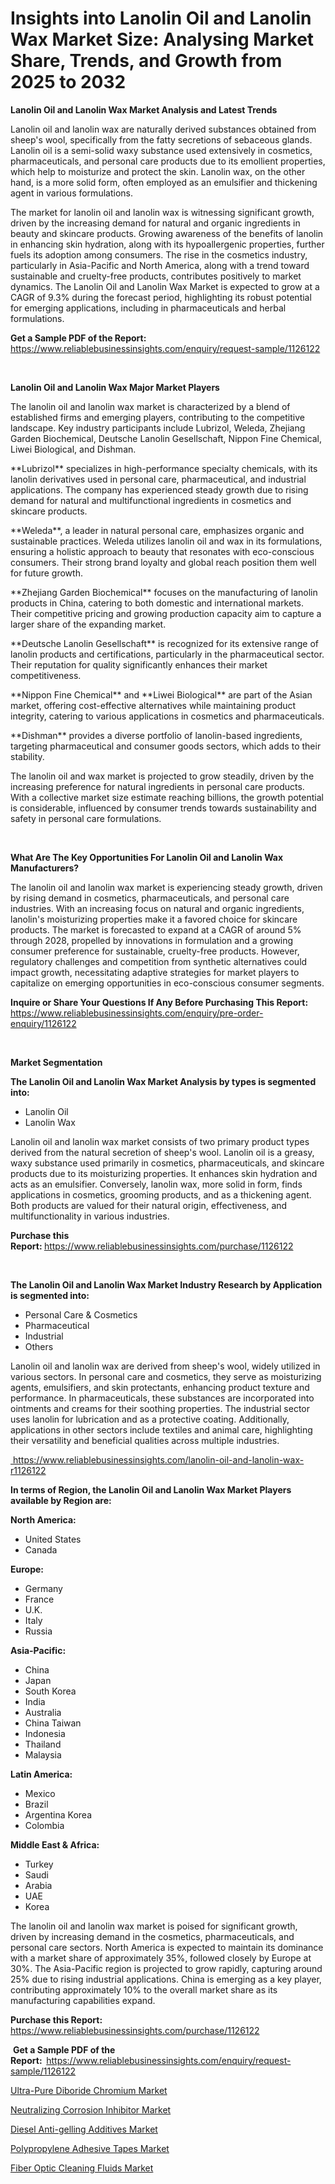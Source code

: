 <p><h1>Insights into Lanolin Oil and Lanolin Wax Market Size: Analysing Market Share, Trends, and Growth from 2025 to 2032</h1></p><p><strong>Lanolin Oil and Lanolin Wax Market Analysis and Latest Trends</strong></p>
<p><p>Lanolin oil and lanolin wax are naturally derived substances obtained from sheep's wool, specifically from the fatty secretions of sebaceous glands. Lanolin oil is a semi-solid waxy substance used extensively in cosmetics, pharmaceuticals, and personal care products due to its emollient properties, which help to moisturize and protect the skin. Lanolin wax, on the other hand, is a more solid form, often employed as an emulsifier and thickening agent in various formulations.</p><p>The market for lanolin oil and lanolin wax is witnessing significant growth, driven by the increasing demand for natural and organic ingredients in beauty and skincare products. Growing awareness of the benefits of lanolin in enhancing skin hydration, along with its hypoallergenic properties, further fuels its adoption among consumers. The rise in the cosmetics industry, particularly in Asia-Pacific and North America, along with a trend toward sustainable and cruelty-free products, contributes positively to market dynamics. The Lanolin Oil and Lanolin Wax Market is expected to grow at a CAGR of 9.3% during the forecast period, highlighting its robust potential for emerging applications, including in pharmaceuticals and herbal formulations.</p></p>
<p><strong>Get a Sample PDF of the Report:&nbsp;</strong> <a href="https://www.reliablebusinessinsights.com/enquiry/request-sample/1126122?utm_campaign=1877&utm_medium=2&utm_source=Github&utm_content=ia&utm_term=02042025&utm_id=lanolin-oil-and-lanolin-wax">https://www.reliablebusinessinsights.com/enquiry/request-sample/1126122</a></p>
<p>&nbsp;</p>
<p><strong>Lanolin Oil and Lanolin Wax Major Market Players</strong></p>
<p><p>The lanolin oil and lanolin wax market is characterized by a blend of established firms and emerging players, contributing to the competitive landscape. Key industry participants include Lubrizol, Weleda, Zhejiang Garden Biochemical, Deutsche Lanolin Gesellschaft, Nippon Fine Chemical, Liwei Biological, and Dishman.</p><p>**Lubrizol** specializes in high-performance specialty chemicals, with its lanolin derivatives used in personal care, pharmaceutical, and industrial applications. The company has experienced steady growth due to rising demand for natural and multifunctional ingredients in cosmetics and skincare products.</p><p>**Weleda**, a leader in natural personal care, emphasizes organic and sustainable practices. Weleda utilizes lanolin oil and wax in its formulations, ensuring a holistic approach to beauty that resonates with eco-conscious consumers. Their strong brand loyalty and global reach position them well for future growth.</p><p>**Zhejiang Garden Biochemical** focuses on the manufacturing of lanolin products in China, catering to both domestic and international markets. Their competitive pricing and growing production capacity aim to capture a larger share of the expanding market.</p><p>**Deutsche Lanolin Gesellschaft** is recognized for its extensive range of lanolin products and certifications, particularly in the pharmaceutical sector. Their reputation for quality significantly enhances their market competitiveness.</p><p>**Nippon Fine Chemical** and **Liwei Biological** are part of the Asian market, offering cost-effective alternatives while maintaining product integrity, catering to various applications in cosmetics and pharmaceuticals.</p><p>**Dishman** provides a diverse portfolio of lanolin-based ingredients, targeting pharmaceutical and consumer goods sectors, which adds to their stability.</p><p>The lanolin oil and wax market is projected to grow steadily, driven by the increasing preference for natural ingredients in personal care products. With a collective market size estimate reaching billions, the growth potential is considerable, influenced by consumer trends towards sustainability and safety in personal care formulations.</p></p>
<p>&nbsp;</p>
<p><strong>What Are The Key Opportunities For Lanolin Oil and Lanolin Wax Manufacturers?</strong></p>
<p><p>The lanolin oil and lanolin wax market is experiencing steady growth, driven by rising demand in cosmetics, pharmaceuticals, and personal care industries. With an increasing focus on natural and organic ingredients, lanolin's moisturizing properties make it a favored choice for skincare products. The market is forecasted to expand at a CAGR of around 5% through 2028, propelled by innovations in formulation and a growing consumer preference for sustainable, cruelty-free products. However, regulatory challenges and competition from synthetic alternatives could impact growth, necessitating adaptive strategies for market players to capitalize on emerging opportunities in eco-conscious consumer segments.</p></p>
<p><strong>Inquire or Share Your Questions If Any Before Purchasing This Report:</strong> <a href="https://www.reliablebusinessinsights.com/enquiry/pre-order-enquiry/1126122?utm_campaign=1877&utm_medium=2&utm_source=Github&utm_content=ia&utm_term=02042025&utm_id=lanolin-oil-and-lanolin-wax">https://www.reliablebusinessinsights.com/enquiry/pre-order-enquiry/1126122</a></p>
<p>&nbsp;</p>
<p><strong>Market Segmentation</strong></p>
<p><strong>The Lanolin Oil and Lanolin Wax Market Analysis by types is segmented into:</strong></p>
<p><ul><li>Lanolin Oil</li><li>Lanolin Wax</li></ul></p>
<p><p>Lanolin oil and lanolin wax market consists of two primary product types derived from the natural secretion of sheep's wool. Lanolin oil is a greasy, waxy substance used primarily in cosmetics, pharmaceuticals, and skincare products due to its moisturizing properties. It enhances skin hydration and acts as an emulsifier. Conversely, lanolin wax, more solid in form, finds applications in cosmetics, grooming products, and as a thickening agent. Both products are valued for their natural origin, effectiveness, and multifunctionality in various industries.</p></p>
<p><strong>Purchase this Report:&nbsp;</strong><a href="https://www.reliablebusinessinsights.com/purchase/1126122?utm_campaign=1877&utm_medium=2&utm_source=Github&utm_content=ia&utm_term=02042025&utm_id=lanolin-oil-and-lanolin-wax">https://www.reliablebusinessinsights.com/purchase/1126122</a></p>
<p>&nbsp;</p>
<p><strong>The Lanolin Oil and Lanolin Wax Market Industry Research by Application is segmented into:</strong></p>
<p><ul><li>Personal Care & Cosmetics</li><li>Pharmaceutical</li><li>Industrial</li><li>Others</li></ul></p>
<p><p>Lanolin oil and lanolin wax are derived from sheep's wool, widely utilized in various sectors. In personal care and cosmetics, they serve as moisturizing agents, emulsifiers, and skin protectants, enhancing product texture and performance. In pharmaceuticals, these substances are incorporated into ointments and creams for their soothing properties. The industrial sector uses lanolin for lubrication and as a protective coating. Additionally, applications in other sectors include textiles and animal care, highlighting their versatility and beneficial qualities across multiple industries.</p></p>
<p><a href="https://www.reliablebusinessinsights.com/lanolin-oil-and-lanolin-wax-r1126122?utm_campaign=1877&utm_medium=2&utm_source=Github&utm_content=ia&utm_term=02042025&utm_id=lanolin-oil-and-lanolin-wax">&nbsp;https://www.reliablebusinessinsights.com/lanolin-oil-and-lanolin-wax-r1126122</a></p>
<p><strong>In terms of Region, the Lanolin Oil and Lanolin Wax Market Players available by Region are:</strong></p>
<p>
    <p> <strong> North America: </strong>
        <ul>
            <li>United States</li>
            <li>Canada</li>
        </ul>
        </p> 
    <p> <strong> Europe: </strong>
        <ul>
            <li>Germany</li>
            <li>France</li>
            <li>U.K.</li>
            <li>Italy</li>
            <li>Russia</li>
        </ul>
        </p> 
    <p> <strong> Asia-Pacific: </strong>
        <ul>
            <li>China</li>
            <li>Japan</li>
            <li>South Korea</li>
            <li>India</li>
            <li>Australia</li>
            <li>China Taiwan</li>
            <li>Indonesia</li>
            <li>Thailand</li>
            <li>Malaysia</li>
        </ul>
        </p> 
    <p> <strong> Latin America: </strong>
        <ul>
            <li>Mexico</li>
            <li>Brazil</li>
            <li>Argentina Korea</li>
            <li>Colombia</li>
        </ul>
        </p> 
    <p> <strong> Middle East & Africa: </strong>
        <ul>
            <li>Turkey</li>
            <li>Saudi</li>
            <li>Arabia</li>
            <li>UAE</li>
            <li>Korea</li>
        </ul>
    </p>
    </p>
<p><p>The lanolin oil and lanolin wax market is poised for significant growth, driven by increasing demand in the cosmetics, pharmaceuticals, and personal care sectors. North America is expected to maintain its dominance with a market share of approximately 35%, followed closely by Europe at 30%. The Asia-Pacific region is projected to grow rapidly, capturing around 25% due to rising industrial applications. China is emerging as a key player, contributing approximately 10% to the overall market share as its manufacturing capabilities expand.</p></p>
<p><strong>Purchase this Report: </strong><a href="https://www.reliablebusinessinsights.com/purchase/1126122?utm_campaign=1877&utm_medium=2&utm_source=Github&utm_content=ia&utm_term=02042025&utm_id=lanolin-oil-and-lanolin-wax">https://www.reliablebusinessinsights.com/purchase/1126122</a></p>
<p>&nbsp;<strong>Get a Sample PDF of the Report:&nbsp;&nbsp;</strong><a href="https://www.reliablebusinessinsights.com/enquiry/request-sample/1126122?utm_campaign=1877&utm_medium=2&utm_source=Github&utm_content=ia&utm_term=02042025&utm_id=lanolin-oil-and-lanolin-wax">https://www.reliablebusinessinsights.com/enquiry/request-sample/1126122</a></p>
<p><strong></strong></p>
<p><p><a href="https://github.com/leoustolja/Market-Research-Report-List-1/blob/main/ultra-pure-diboride-chromium-market.md?utm_campaign=1877&utm_medium=2&utm_source=Github&utm_content=ia&utm_term=02042025&utm_id=lanolin-oil-and-lanolin-wax">Ultra-Pure Diboride Chromium Market</a></p><p><a href="https://github.com/ayondaylos/Market-Research-Report-List-1/blob/main/neutralizing-corrosion-inhibitor-market.md?utm_campaign=1877&utm_medium=2&utm_source=Github&utm_content=ia&utm_term=02042025&utm_id=lanolin-oil-and-lanolin-wax">Neutralizing Corrosion Inhibitor Market</a></p><p><a href="https://github.com/bichukapac/Market-Research-Report-List-1/blob/main/diesel-anti-gelling-additives-market.md?utm_campaign=1877&utm_medium=2&utm_source=Github&utm_content=ia&utm_term=02042025&utm_id=lanolin-oil-and-lanolin-wax">Diesel Anti-gelling Additives Market</a></p><p><a href="https://github.com/madethkijori/Market-Research-Report-List-1/blob/main/polypropylene-adhesive-tapes-market.md?utm_campaign=1877&utm_medium=2&utm_source=Github&utm_content=ia&utm_term=02042025&utm_id=lanolin-oil-and-lanolin-wax">Polypropylene Adhesive Tapes Market</a></p><p><a href="https://github.com/kanetaerkid/Market-Research-Report-List-1/blob/main/fiber-optic-cleaning-fluids-market.md?utm_campaign=1877&utm_medium=2&utm_source=Github&utm_content=ia&utm_term=02042025&utm_id=lanolin-oil-and-lanolin-wax">Fiber Optic Cleaning Fluids Market</a></p></p>